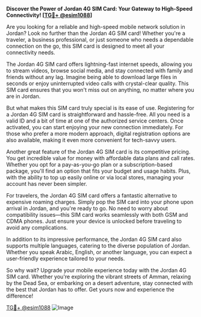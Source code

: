 **Discover the Power of Jordan 4G SIM Card: Your Gateway to High-Speed Connectivity! [[TG💪+ @esim1088](https://t.me/s/esim1088)]**

Are you looking for a reliable and high-speed mobile network solution in Jordan? Look no further than the Jordan 4G SIM card! Whether you're a traveler, a business professional, or just someone who needs a dependable connection on the go, this SIM card is designed to meet all your connectivity needs.

The Jordan 4G SIM card offers lightning-fast internet speeds, allowing you to stream videos, browse social media, and stay connected with family and friends without any lag. Imagine being able to download large files in seconds or enjoy uninterrupted video calls with crystal-clear quality. This SIM card ensures that you won't miss out on anything, no matter where you are in Jordan.

But what makes this SIM card truly special is its ease of use. Registering for a Jordan 4G SIM card is straightforward and hassle-free. All you need is a valid ID and a bit of time at one of the authorized service centers. Once activated, you can start enjoying your new connection immediately. For those who prefer a more modern approach, digital registration options are also available, making it even more convenient for tech-savvy users.

Another great feature of the Jordan 4G SIM card is its competitive pricing. You get incredible value for money with affordable data plans and call rates. Whether you opt for a pay-as-you-go plan or a subscription-based package, you'll find an option that fits your budget and usage habits. Plus, with the ability to top up easily online or via local stores, managing your account has never been simpler.

For travelers, the Jordan 4G SIM card offers a fantastic alternative to expensive roaming charges. Simply pop the SIM card into your phone upon arrival in Jordan, and you're ready to go. No need to worry about compatibility issues—this SIM card works seamlessly with both GSM and CDMA phones. Just ensure your device is unlocked before traveling to avoid any complications.

In addition to its impressive performance, the Jordan 4G SIM card also supports multiple languages, catering to the diverse population of Jordan. Whether you speak Arabic, English, or another language, you can expect a user-friendly experience tailored to your needs.

So why wait? Upgrade your mobile experience today with the Jordan 4G SIM card. Whether you're exploring the vibrant streets of Amman, relaxing by the Dead Sea, or embarking on a desert adventure, stay connected with the best that Jordan has to offer. Get yours now and experience the difference!

[TG💪+ @esim1088](https://t.me/s/esim1088) ![Image](https://i.postimg.cc/Y0z9fWf4/image.png)